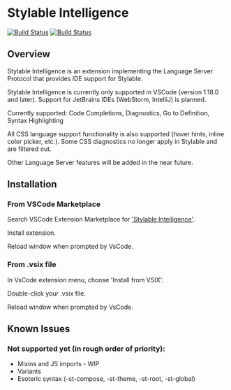 # Stylable Intelligence 
[![Build Status](https://travis-ci.org/wix/stylable-intelligence.svg?branch=master)](https://travis-ci.org/wix/stylable-intelligence)
[![Build Status](https://ci.appveyor.com/api/projects/status/6ky876hm9nycyu8m/branch/master?svg=true)](https://ci.appveyor.com/project/qballer/stylable-intelligence)
 
## Overview
Stylable Intelligence is an extension implementing the Language Server Protocol that provides IDE support for Stylable.

Stylable Intelligence is currently only supported in VSCode (version 1.18.0 and later). Support for JetBrains IDEs (WebStorm, IntelliJ) is planned.

Currently supported: Code Completions, Diagnostics, Go to Definition, Syntax Highlighting

All CSS language support functionality is also supported (hover hints, inline color picker, etc.). Some CSS diagnostics no longer apply in Stylable and are filtered out.

Other Language Server features will be added in the near future.


## Installation

### From VSCode Marketplace
Search VSCode Extension Marketplace for ['Stylable Intelligence'](https://marketplace.visualstudio.com/search?term=stylable-intelligence&target=VSCode&category=All%20categories&sortBy=Relevance).

Install extension.

Reload window when prompted by VsCode.

### From .vsix file 
In VsCode extension menu, choose 'Install from VSIX'.

Double-click your .vsix file. 

Reload window when prompted by VsCode.

## Known Issues

### Not supported yet (in rough order of priority):
* Mixins and JS imports - WIP
* Variants
* Esoteric syntax (-st-compose, -st-theme, -st-root, -st-global)
